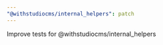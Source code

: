 ```yaml
---
"@withstudiocms/internal_helpers": patch
---
```


Improve tests for @withstudiocms/internal_helpers
